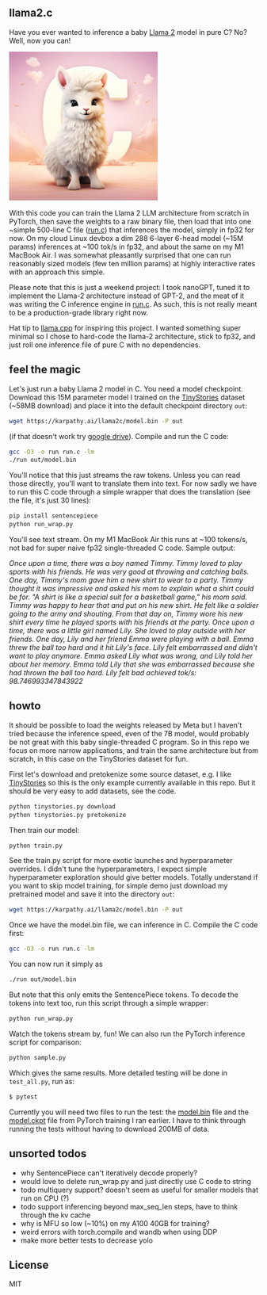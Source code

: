 
## llama2.c

Have you ever wanted to inference a baby [Llama 2](https://ai.meta.com/llama/) model in pure C? No? Well, now you can!

<img src="assets/llama_cute.jpg" width="300" height="300">

With this code you can train the Llama 2 LLM architecture from scratch in PyTorch, then save the weights to a raw binary file, then load that into one ~simple 500-line C file ([run.c](run.c)) that inferences the model, simply in fp32 for now. On my cloud Linux devbox a dim 288 6-layer 6-head model (~15M params) inferences at ~100 tok/s in fp32, and about the same on my M1 MacBook Air. I was somewhat pleasantly surprised that one can run reasonably sized models (few ten million params) at highly interactive rates with an approach this simple.

Please note that this is just a weekend project: I took nanoGPT, tuned it to implement the Llama-2 architecture instead of GPT-2, and the meat of it was writing the C inference engine in [run.c](run.c). As such, this is not really meant to be a production-grade library right now.

Hat tip to [llama.cpp](https://github.com/ggerganov/llama.cpp) for inspiring this project. I wanted something super minimal so I chose to hard-code the llama-2 architecture, stick to fp32, and just roll one inference file of pure C with no dependencies.

## feel the magic

Let's just run a baby Llama 2 model in C. You need a model checkpoint. Download this 15M parameter model I trained on the [TinyStories](https://huggingface.co/datasets/roneneldan/TinyStories) dataset (~58MB download) and place it into the default checkpoint directory `out`:

```bash
wget https://karpathy.ai/llama2c/model.bin -P out
```

(if that doesn't work try [google drive](https://drive.google.com/file/d/1aTimLdx3JktDXxcHySNrZJOOk8Vb1qBR/view?usp=share_link)). Compile and run the C code:

```bash
gcc -O3 -o run run.c -lm
./run out/model.bin
```

You'll notice that this just streams the raw tokens. Unless you can read those directly, you'll want to translate them into text. For now sadly we have to run this C code through a simple wrapper that does the translation (see the file, it's just 30 lines):

```bash
pip install sentencepiece
python run_wrap.py
```

You'll see text stream. On my M1 MacBook Air this runs at ~100 tokens/s, not bad for super naive fp32 single-threaded C code. Sample output:

*Once upon a time, there was a boy named Timmy. Timmy loved to play sports with his friends. He was very good at throwing and catching balls. One day, Timmy's mom gave him a new shirt to wear to a party. Timmy thought it was impressive and asked his mom to explain what a shirt could be for. "A shirt is like a special suit for a basketball game," his mom said. Timmy was happy to hear that and put on his new shirt. He felt like a soldier going to the army and shouting. From that day on, Timmy wore his new shirt every time he played sports with his friends at the party. Once upon a time, there was a little girl named Lily. She loved to play outside with her friends. One day, Lily and her friend Emma were playing with a ball. Emma threw the ball too hard and it hit Lily's face. Lily felt embarrassed and didn't want to play anymore.
Emma asked Lily what was wrong, and Lily told her about her memory. Emma told Lily that she was embarrassed because she had thrown the ball too hard. Lily felt bad
achieved tok/s: 98.746993347843922*

## howto

It should be possible to load the weights released by Meta but I haven't tried because the inference speed, even of the 7B model, would probably be not great with this baby single-threaded C program. So in this repo we focus on more narrow applications, and train the same architecture but from scratch, in this case on the TinyStories dataset for fun.

First let's download and pretokenize some source dataset, e.g. I like [TinyStories](https://huggingface.co/datasets/roneneldan/TinyStories) so this is the only example currently available in this repo. But it should be very easy to add datasets, see the code.

```bash
python tinystories.py download
python tinystories.py pretokenize
```

Then train our model:

```bash
python train.py
```

See the train.py script for more exotic launches and hyperparameter overrides. I didn't tune the hyperparameters, I expect simple hyperparameter exploration should give better models. Totally understand if you want to skip model training, for simple demo just download my pretrained model and save it into the directory `out`:

```bash
wget https://karpathy.ai/llama2c/model.bin -P out
```

Once we have the model.bin file, we can inference in C. Compile the C code first:

```bash
gcc -O3 -o run run.c -lm
```

You can now run it simply as

```bash
./run out/model.bin
```

But note that this only emits the SentencePiece tokens. To decode the tokens into text too, run this script through a simple wrapper:

```bash
python run_wrap.py
```

Watch the tokens stream by, fun! We can also run the PyTorch inference script for comparison:

```bash
python sample.py
```

Which gives the same results. More detailed testing will be done in `test_all.py`, run as:

```bash
$ pytest
```

Currently you will need two files to run the test: the [model.bin](https://drive.google.com/file/d/1aTimLdx3JktDXxcHySNrZJOOk8Vb1qBR/view?usp=share_link) file and the [model.ckpt](https://drive.google.com/file/d/1SM0rMxzy7babB-v4MfTg1GFqOCgWar5w/view?usp=share_link) file from PyTorch training I ran earlier. I have to think through running the tests without having to download 200MB of data.

## unsorted todos

- why SentencePiece can't iteratively decode properly?
- would love to delete run_wrap.py and just directly use C code to string
- todo multiquery support? doesn't seem as useful for smaller models that run on CPU (?)
- todo support inferencing beyond max_seq_len steps, have to think through the kv cache
- why is MFU so low (~10%) on my A100 40GB for training?
- weird errors with torch.compile and wandb when using DDP
- make more better tests to decrease yolo

## License
MIT
